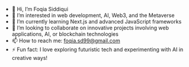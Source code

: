 - 👋 Hi, I’m Foqia Siddiqui
- 👀 I’m interested in web development, AI, Web3, and the Metaverse
- 🌱 I’m currently learning Next.js and advanced JavaScript frameworks
- 💞️ I’m looking to collaborate on innovative projects involving web applications, AI, or blockchain technologies
- 📫 How to reach me: foqia.sd99@gmail.com
- ⚡ Fun fact: I love exploring futuristic tech and experimenting with AI in creative ways!

<!---
Foqia-Sd/Foqia-Sd is a ✨ special ✨ repository because its `README.md` (this file) appears on your GitHub profile.
You can click the Preview link to take a look at your changes.
--->
